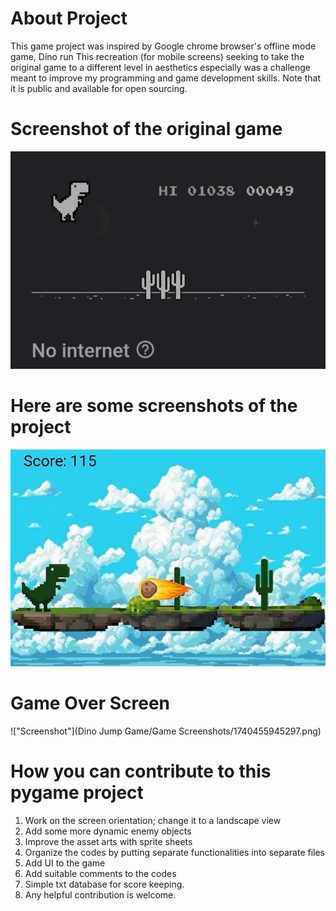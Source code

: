 # About Project
This game project was inspired by Google chrome browser's offline mode game, Dino run This recreation (for mobile screens) seeking to take the original game to a different level in aesthetics especially was a challenge meant to improve my programming and game development skills. Note that it is public and available for open sourcing.

# Screenshot of the original game

!["Screenshot"](Screenshot2.png)

# Here are some screenshots of the project

!["Screenshot"](Screenshot.png)

# Game Over Screen

!["Screenshot"](Dino Jump Game/Game Screenshots/1740455945297.png)

# How you can contribute to this pygame project 
1. Work on the screen orientation; change it to a landscape view
2. Add some more dynamic enemy objects 
3. Improve the asset arts with sprite sheets
4. Organize the codes by putting separate functionalities into separate files
5. Add UI to the game
6. Add suitable comments to the codes
7. Simple txt database for score keeping.
8. Any helpful contribution is welcome.
